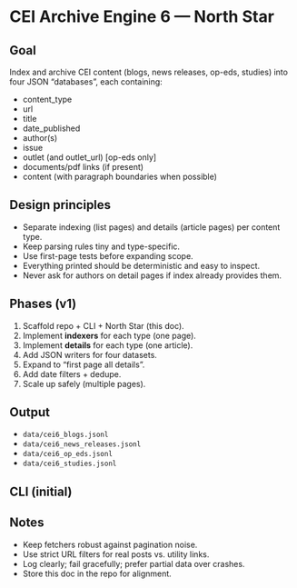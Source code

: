 ﻿# CEI Archive Engine 6 — North Star

## Goal
Index and archive CEI content (blogs, news releases, op-eds, studies) into four JSON “databases”, each containing:
- content_type
- url
- title
- date_published
- author(s)
- issue
- outlet (and outlet_url) [op-eds only]
- documents/pdf links (if present)
- content (with paragraph boundaries when possible)

## Design principles
- Separate indexing (list pages) and details (article pages) per content type.
- Keep parsing rules tiny and type-specific.
- Use first-page tests before expanding scope.
- Everything printed should be deterministic and easy to inspect.
- Never ask for authors on detail pages if index already provides them.

## Phases (v1)
1. Scaffold repo + CLI + North Star (this doc).
2. Implement **indexers** for each type (one page).
3. Implement **details** for each type (one article).
4. Add JSON writers for four datasets.
5. Expand to “first page all details”.
6. Add date filters + dedupe.
7. Scale up safely (multiple pages).

## Output
- `data/cei6_blogs.jsonl`
- `data/cei6_news_releases.jsonl`
- `data/cei6_op_eds.jsonl`
- `data/cei6_studies.jsonl`

## CLI (initial)

## Notes
- Keep fetchers robust against pagination noise.
- Use strict URL filters for real posts vs. utility links.
- Log clearly; fail gracefully; prefer partial data over crashes.
- Store this doc in the repo for alignment.